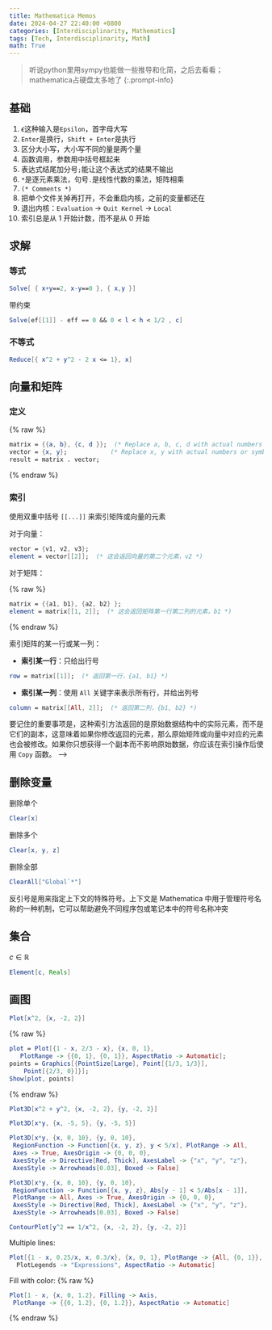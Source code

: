 ```yaml
---
title: Mathematica Memos
date: 2024-04-27 22:40:00 +0800
categories: [Interdisciplinarity, Mathematics]
tags: [Tech, Interdisciplinarity, Math]
math: True
---
```


> 听说python里用sympy也能做一些推导和化简，之后去看看；mathematica占硬盘太多地了
{:.prompt-info}

## 基础
1. $\epsilon$这种输入是`Epsilon`，首字母大写
2. `Enter`是换行，`Shift + Enter`是执行
3. 区分大小写，大小写不同的量是两个量
4. 函数调用，参数用中括号框起来
5. 表达式结尾加分号`;`能让这个表达式的结果不输出
6. `*`是逐元素乘法，句号`.`是线性代数的乘法，矩阵相乘
7. `(* Comments *)`
8. 把单个文件关掉再打开，不会重启内核，之前的变量都还在
9. 退出内核：`Evaluation` -> `Quit Kernel` -> `Local`
10. 索引总是从 1 开始计数，而不是从 0 开始

## 求解

### 等式
```mathematica
Solve[ { x+y==2, x-y==0 }, { x,y }] 
```

带约束
```mathematica
Solve[ef[[1]] - eff == 0 && 0 < l < h < 1/2 , c]
```

### 不等式

```mathematica
Reduce[{ x^2 + y^2 - 2 x <= 1}, x]
```

## 向量和矩阵

### 定义
{% raw %}
```mathematica
matrix = {{a, b}, {c, d }};  (* Replace a, b, c, d with actual numbers or symbols *)
vector = {x, y};            (* Replace x, y with actual numbers or symbols *)
result = matrix . vector;
```
{% endraw %}

### 索引

使用双重中括号 `[[...]]` 来索引矩阵或向量的元素

对于向量：

```mathematica
vector = {v1, v2, v3};
element = vector[[2]];  (* 这会返回向量的第二个元素，v2 *)
```

对于矩阵：

{% raw %}
```mathematica
matrix = {{a1, b1}, {a2, b2} };
element = matrix[[1, 2]];  (* 这会返回矩阵第一行第二列的元素，b1 *)
```
{% endraw %}

索引矩阵的某一行或某一列：

- **索引某一行**：只给出行号

```mathematica
row = matrix[[1]];  (* 返回第一行，{a1, b1} *)
```

- **索引某一列**：使用 `All` 关键字来表示所有行，并给出列号

```mathematica
column = matrix[[All, 2]];  (* 返回第二列，{b1, b2} *)
```

要记住的重要事项是，这种索引方法返回的是原始数据结构中的实际元素，而不是它们的副本，这意味着如果你修改返回的元素，那么原始矩阵或向量中对应的元素也会被修改。如果你只想获得一个副本而不影响原始数据，你应该在索引操作后使用 `Copy` 函数。 -->

## 删除变量

删除单个
```mathematica
Clear[x]
```

删除多个
```mathematica
Clear[x, y, z]
```

删除全部
```mathematica
ClearAll["Global`*"]
```

反引号是用来指定上下文的特殊符号。上下文是 Mathematica 中用于管理符号名称的一种机制，它可以帮助避免不同程序包或笔记本中的符号名称冲突

## 集合
$c\in \mathbb{R}$
```mathematica
Element[c, Reals]
```


## 画图

```mathematica
Plot[x^2, {x, -2, 2}]
```

{% raw %}
```mathematica
plot = Plot[{1 - x, 2/3 - x}, {x, 0, 1}, 
   PlotRange -> {{0, 1}, {0, 1}}, AspectRatio -> Automatic];
points = Graphics[{PointSize[Large], Point[{1/3, 1/3}], 
    Point[{2/3, 0}]}];
Show[plot, points]
```
{% endraw %}

```mathematica
Plot3D[x^2 + y^2, {x, -2, 2}, {y, -2, 2}]
```

```mathematica
Plot3D[x*y, {x, -5, 5}, {y, -5, 5}]
```

```mathematica
Plot3D[x*y, {x, 0, 10}, {y, 0, 10}, 
 RegionFunction -> Function[{x, y, z}, y < 5/x], PlotRange -> All, 
 Axes -> True, AxesOrigin -> {0, 0, 0}, 
 AxesStyle -> Directive[Red, Thick], AxesLabel -> {"x", "y", "z"}, 
 AxesStyle -> Arrowheads[0.03], Boxed -> False]
```

```mathematica
Plot3D[x*y, {x, 0, 10}, {y, 0, 10}, 
 RegionFunction -> Function[{x, y, z}, Abs[y - 1] < 5/Abs[x - 1]], 
 PlotRange -> All, Axes -> True, AxesOrigin -> {0, 0, 0}, 
 AxesStyle -> Directive[Red, Thick], AxesLabel -> {"x", "y", "z"}, 
 AxesStyle -> Arrowheads[0.03], Boxed -> False]
```

```mathematica
ContourPlot[y^2 == 1/x^2, {x, -2, 2}, {y, -2, 2}]
```

Multiple lines:
```mathematica
Plot[{1 - x, 0.25/x, x, 0.3/x}, {x, 0, 1}, PlotRange -> {All, {0, 1}},
  PlotLegends -> "Expressions", AspectRatio -> Automatic]
```

Fill with color:
{% raw %}
```mathematica
Plot[1 - x, {x, 0, 1.2}, Filling -> Axis, 
 PlotRange -> {{0, 1.2}, {0, 1.2}}, AspectRatio -> Automatic]
```
{% endraw %}